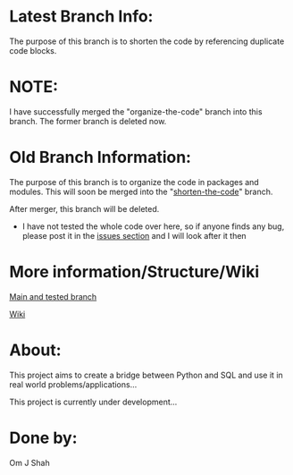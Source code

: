 # Latest Branch Info:
The purpose of this branch is to shorten the code by referencing duplicate code blocks.

# NOTE:
I have successfully merged the "organize-the-code" branch into this branch. The former branch is deleted now.

# Old Branch Information:
The purpose of this branch is to organize the code in packages and modules. This will soon be merged into the "[shorten-the-code](https://github.com/OJASisLive/Bank-Management-System-Python-SQL/tree/shorten-the-code)" branch.

After merger, this branch will be deleted.

- I have not tested the whole code over here, so if anyone finds any bug, please post it in the     [issues section](https://github.com/OJASisLive/Bank-Management-System-Python-SQL/issues/new/choose) 
 and I will look after it then

# More information/Structure/Wiki
[Main and tested branch](https://github.com/OJASisLive/Bank-Management-System-Python-SQL/tree/main)

[Wiki](https://github.com/OJASisLive/Bank-Management-System-Python-SQL/wiki)

# About:
This project aims to create a bridge between Python and SQL and use it in real world problems/applications...

This project is currently under development...

# Done by:
Om J Shah
